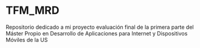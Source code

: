 # TFM_MRD
Repositorio dedicado a mi proyecto evaluación final de la primera parte del Máster Propio en Desarrollo de Aplicaciones para Internet y Dispositivos Móviles de la US
